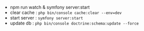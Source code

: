 - npm run watch & symfony server:start
- clear cache : `php bin/console cache:clear --env=dev`
- start server : `symfony server:start`
- update db : `php bin/console doctrine:schema:update --force`
